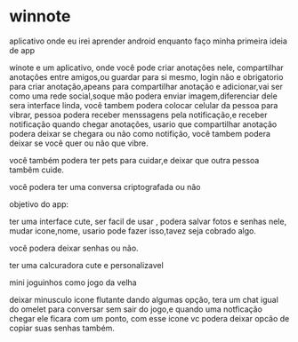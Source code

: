 # winnote
aplicativo onde eu irei aprender android enquanto faço minha primeira ideia de app

winote e um aplicativo, onde você pode criar anotações nele, compartilhar anotações entre amigos,ou guardar para si mesmo, login não e obrigatorio para criar anotação,apeans para compartilhar anotação e adicionar,vai ser como uma rede social,soque mão podera enviar imagem,diferenciar dele sera interface linda, você tambem podera colocar celular da pessoa para vibrar, pessoa podera receber menssagens pela notificação,e receber notificação quando chegar anotações, usario que compartilhar anotação podera deixar se chegara ou não como notifição, você tambem podera deixar se você quer ou não que vibre. 

você também podera ter pets para cuidar,e deixar que outra pessoa tambêm cuide.

você podera ter uma conversa criptografada ou não

objetivo do app:

ter uma interface cute, ser facil de usar , podera salvar fotos e senhas nele, mudar icone,nome, usario pode fazer isso,tavez seja cobrado algo.

você podera deixar senhas ou não. 

ter uma calcuradora cute e personalizavel

mini joguinhos como jogo da velha

deixar minusculo icone flutante dando algumas opção, tera um chat igual do omelet para conversar sem sair do jogo,e quando uma notficação chegar ele ficara com um ponto, com esse icone vc podera deixar opcão de copiar suas senhas também.

